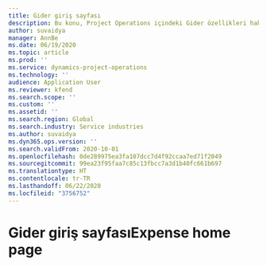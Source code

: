 ```yaml
---
title: Gider giriş sayfası
description: Bu konu, Project Operations içindeki Gider özellikleri hakkında bilgi sağlar.
author: suvaidya
manager: AnnBe
ms.date: 06/19/2020
ms.topic: article
ms.prod: ''
ms.service: dynamics-project-operations
ms.technology: ''
audience: Application User
ms.reviewer: kfend
ms.search.scope: ''
ms.custom: ''
ms.assetid: ''
ms.search.region: Global
ms.search.industry: Service industries
ms.author: suvaidya
ms.dyn365.ops.version: ''
ms.search.validFrom: 2020-10-01
ms.openlocfilehash: 0de289975ea3fa107dcc7d4f92ccaa7ed71f2049
ms.sourcegitcommit: 99ea23f95faa7c85c13fbcc7a3d1b40fc661b697
ms.translationtype: HT
ms.contentlocale: tr-TR
ms.lasthandoff: 06/22/2020
ms.locfileid: "3756752"
---
```

# <a name="expense-home-page"></a><span data-ttu-id="f552b-103">Gider giriş sayfası</span><span class="sxs-lookup"><span data-stu-id="f552b-103">Expense home page</span></span>

